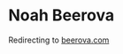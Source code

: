 # Noah Beerova

Redirecting to [beerova.com](http://beerova.com)

<meta http-equiv="refresh" content="2;url=http://beerova.com" />
